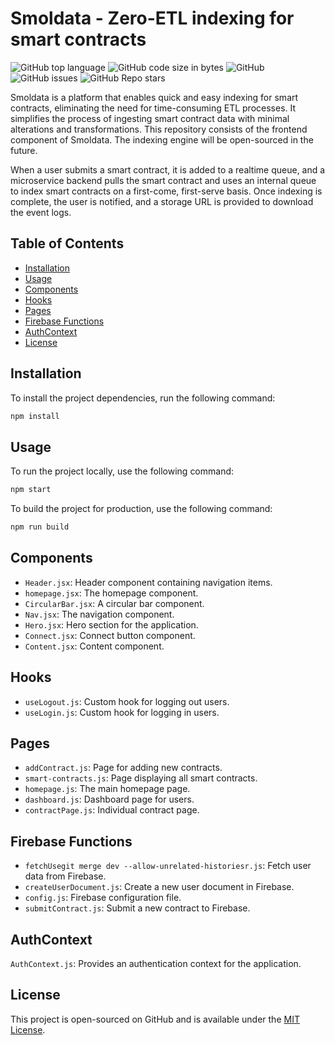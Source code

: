 # Smoldata - Zero-ETL indexing for smart contracts

![GitHub top language](https://img.shields.io/github/languages/top/username/smoldata) ![GitHub code size in bytes](https://img.shields.io/github/languages/code-size/username/smoldata) ![GitHub](https://img.shields.io/github/license/username/smoldata) ![GitHub issues](https://img.shields.io/github/issues/username/smoldata) ![GitHub Repo stars](https://img.shields.io/github/stars/username/smoldata?style=social)

Smoldata is a platform that enables quick and easy indexing for smart contracts, eliminating the need for time-consuming ETL processes. It simplifies the process of ingesting smart contract data with minimal alterations and transformations. This repository consists of the frontend component of Smoldata. The indexing engine will be open-sourced in the future.

When a user submits a smart contract, it is added to a realtime queue, and a microservice backend pulls the smart contract and uses an internal queue to index smart contracts on a first-come, first-serve basis. Once indexing is complete, the user is notified, and a storage URL is provided to download the event logs.

## Table of Contents

- [Installation](#installation)
- [Usage](#usage)
- [Components](#components)
- [Hooks](#hooks)
- [Pages](#pages)
- [Firebase Functions](#firebase-functions)
- [AuthContext](#authcontext)
- [License](#license)

## Installation

To install the project dependencies, run the following command:

```bash
npm install
```

## Usage

To run the project locally, use the following command:

```bash
npm start
```

To build the project for production, use the following command:

```bash
npm run build
```

## Components

- `Header.jsx`: Header component containing navigation items.
- `homepage.jsx`: The homepage component.
- `CircularBar.jsx`: A circular bar component.
- `Nav.jsx`: The navigation component.
- `Hero.jsx`: Hero section for the application.
- `Connect.jsx`: Connect button component.
- `Content.jsx`: Content component.

## Hooks

- `useLogout.js`: Custom hook for logging out users.
- `useLogin.js`: Custom hook for logging in users.

## Pages

- `addContract.js`: Page for adding new contracts.
- `smart-contracts.js`: Page displaying all smart contracts.
- `homepage.js`: The main homepage page.
- `dashboard.js`: Dashboard page for users.
- `contractPage.js`: Individual contract page.

## Firebase Functions

- `fetchUsegit merge dev --allow-unrelated-historiesr.js`: Fetch user data from Firebase.
- `createUserDocument.js`: Create a new user document in Firebase.
- `config.js`: Firebase configuration file.
- `submitContract.js`: Submit a new contract to Firebase.

## AuthContext

`AuthContext.js`: Provides an authentication context for the application.

## License

This project is open-sourced on GitHub and is available under the [MIT License](./LICENSE).
